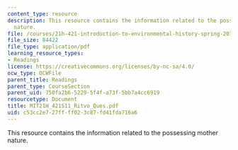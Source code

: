 ```yaml
---
content_type: resource
description: This resource contains the information related to the possessing mother
  nature.
file: /courses/21h-421-introduction-to-environmental-history-spring-2011/c53cc2e727ffff023c87fd41fda716a6_MIT21H_421S11_Ritvo_Ques.pdf
file_size: 84422
file_type: application/pdf
learning_resource_types:
- Readings
license: https://creativecommons.org/licenses/by-nc-sa/4.0/
ocw_type: OCWFile
parent_title: Readings
parent_type: CourseSection
parent_uid: 750fa2b6-5229-5f4f-a73f-5bb7a4cc6919
resourcetype: Document
title: MIT21H_421S11_Ritvo_Ques.pdf
uid: c53cc2e7-27ff-ff02-3c87-fd41fda716a6
---
```

This resource contains the information related to the possessing mother nature.
